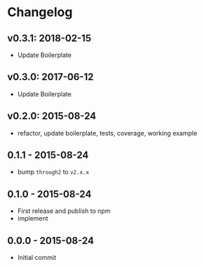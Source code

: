 # Changelog

## v0.3.1: 2018-02-15

- Update Boilerplate

## v0.3.0: 2017-06-12

- Update Boilerplate

## v0.2.0: 2015-08-24

- refactor, update boilerplate, tests, coverage, working example

## 0.1.1 - 2015-08-24
- bump `through2` to `v2.x.x`

## 0.1.0 - 2015-08-24
- First release and publish to npm
- implement

## 0.0.0 - 2015-08-24
- Initial commit


